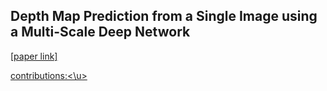 ## Depth Map Prediction from a Single Image using a Multi-Scale Deep Network

[[paper link]](https://arxiv.org/abs/1406.2283)

<u>contributions:<\u> 
